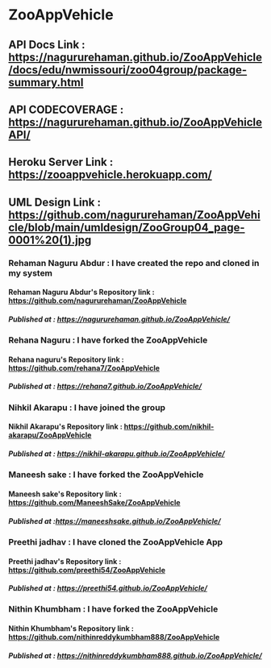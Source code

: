 # ZooAppVehicle
## API Docs Link : https://nagururehaman.github.io/ZooAppVehicle/docs/edu/nwmissouri/zoo04group/package-summary.html
## API CODECOVERAGE : https://nagururehaman.github.io/ZooAppVehicleAPI/
## Heroku Server Link : https://zooappvehicle.herokuapp.com/
## UML Design Link : https://github.com/nagururehaman/ZooAppVehicle/blob/main/umldesign/ZooGroup04_page-0001%20(1).jpg
### Rehaman Naguru Abdur : I have created the repo and cloned in my system
#### Rehaman Naguru Abdur's Repository link : https://github.com/nagururehaman/ZooAppVehicle
##### Published at : https://nagururehaman.github.io/ZooAppVehicle/

### Rehana Naguru : I have forked the ZooAppVehicle
#### Rehana naguru's Repository link : https://github.com/rehana7/ZooAppVehicle
##### Published at :  https://rehana7.github.io/ZooAppVehicle/

### Nihkil Akarapu : I have joined the group
#### Nikhil Akarapu's Repository link :  https://github.com/nikhil-akarapu/ZooAppVehicle
##### Published at : https://nikhil-akarapu.github.io/ZooAppVehicle/

### Maneesh sake : I have forked the ZooAppVehicle
#### Maneesh sake's Repository link : https://github.com/ManeeshSake/ZooAppVehicle
##### Published at :https://maneeshsake.github.io/ZooAppVehicle/

### Preethi jadhav : I have cloned the ZooAppVehicle App
#### Preethi jadhav's Repository link : https://github.com/preethi54/ZooAppVehicle
##### Published at : https://preethi54.github.io/ZooAppVehicle/


### Nithin Khumbham : I have forked the ZooAppVehicle
#### Nithin Khumbham's Repository link : https://github.com/nithinreddykumbham888/ZooAppVehicle
##### Published at : https://nithinreddykumbham888.github.io/ZooAppVehicle/

